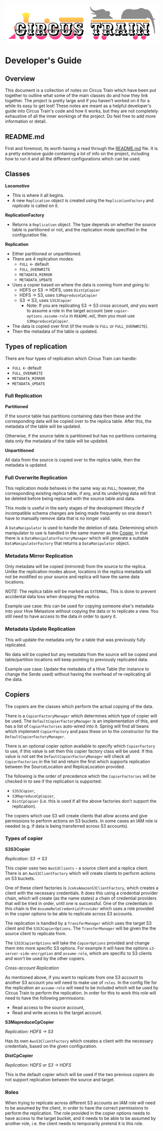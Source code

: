 ![Circus Train.](circus-train.png "Moving Hive data between sites.")

# Developer's Guide

## Overview

This document is a collection of notes on Circus Train which have been put together to outline what some of the main classes do and how they link together. The project is pretty large and if you haven't worked on it for a while its easy to get lost! 
These notes are meant as a helpful developer's guide into Circus Train's code and how it works, but they are not completely exhaustive of all the inner workings of the project. Do feel free to add more information or detail. 

## README.md

First and foremost, its worth having a read through the [README.md](https://github.com/HotelsDotCom/circus-train/blob/main/README.md) file. It is a pretty extensive guide containing a lot of info on the project, including how to run it and all the different configurations which can be used. 

## Classes
**Locomotive**

* This is where it all begins.
* A new `Replication` object is created using the `ReplicationFactory` and *replicate* is called on it.

**ReplicationFactory**

* Returns a `Replication` object. The type depends on whether the source table is partitioned or not, and the replication mode specified in the configuration file.

**Replication**

* Either partitioned or unpartitioned.
* There are 4 replication modes:
   * `FULL` ← default
   * `FULL_OVERWRITE`
   * `METADATA_MIRROR`
   * `METADATA_UPDATE`
* Uses a copier based on where the data is coming from and going to:
   * HDFS or S3 → HDFS, uses `DistCpCopier`
   * HDFS → S3, uses `S3MapreduceCpCopier`
   * S3 → S3,  uses `S3S3Copier`
      * Note: If you are replicating S3 → S3 cross account, *and* you want to assume a role in the target account (see `copier-options.assume-role` in `README.md`), then you must use `S3MapreduceCpCopier`.
* The data is copied over first (if the mode is `FULL` or `FULL_OVERWRITE`).
* Then the metadata of the table is updated.

## Types of replication
There are four types of replication which Circus Train can handle:

* `FULL` ← default
* `FULL_OVERWRITE`
* `METADATA_MIRROR`
* `METADATA_UPDATE`


### Full Replication
**Partitioned**

If the source table has partitions containing data then these and the corresponding data will be copied over to the replica table. After this, the metadata of the table will be updated. 

Otherwise, if the source table is partitioned but has no partitions containing data only the metadata of the table will be updated. 

**Unpartitioned** 

All data from the source is copied over to the replica table, then the metadata is updated.


### Full Overwrite Replication
This replication mode behaves in the same way as `FULL`; however, the corresponding existing replica table, if any, and its underlying data will first be deleted before being replaced with the source table and data. 

This mode is useful in the early stages of the development lifecycle if incompatible schema changes are being made frequently so one doesn't have to manually remove data that is no longer valid. 

A `DataManipulator` is used to handle the deletion of data. Determining which manipulator to use is handled in the same manner as the [Copier](#copiers), in that there is a `DataManipulatorFactoryManager` which will generate a suitable `DataManipulatorFactory` that returns a `DataManipulator` object. 

### Metadata Mirror Replication 
Only metadata will be copied (mirrored) from the source to the replica. Unlike the replication modes above, locations in the replica metadata will not be modified so your source and replica will have the same data locations.

*NOTE:* The replica table will be marked as `EXTERNAL`. This is done to prevent accidental data loss when dropping the replica. 

Example use case:  this can be used for copying someone else's metadata into your Hive Metastore without copying the data or to replicate a view. You still need to have access to the data in order to query it.

### Metadata Update Replication
This will update the metadata only for a table that was previously fully replicated.

No data will be copied but any metadata from the source will be copied and table/partition locations will keep pointing to previously replicated data.

Example use case: Update the metadata of a Hive Table (for instance to change the Serde used) without having the overhead of re-replicating all the data.

## Copiers
The copiers are the classes which perform the actual copying of the data. 

There is a `CopierFactoryManager` which determines which type of copier will be used. The `DefaultCopierFactoryManager` is an implementation of this, and has a list of `CopierFactories` auto-wired into it. Spring will find all beans which implement `CopierFactory` and pass these on to the constructor for the `DefaultCopierFactoryManager`. 

There is an optional copier option available to specify which `CopierFactory` to use, if this value is set then this copier factory class will be used. If this value is not set the `DefaultCopierFactoryManager` will check all `CopierFactories` in the list and return the first which supports replication between the SourceLocation and ReplicaLocation provided. 

The following is the order of precedence which the `CopierFactories` will be checked in to see if the replication is supported:
* `S3S3Copier`,
* `S3MapreduceCpCopier`, 
* `DistCpCopier` (i.e. this is used if all the above factories don't support the replication).

The copiers which use S3 will create clients that allow access and give permissions to perform actions on S3 buckets. In some cases an IAM role is needed (e.g. if data is being transferred across S3 accounts).

### Types of copier
**S3S3Copier**

*Replication: S3 → S3* 

This copier uses two `AwsS3Clients` - a source client and a replica client. There is an `AwsS3ClientFactory` which will create clients to perform actions on S3 buckets. 

One of these client factories is `JceksAmazonS3ClientFactory`, which creates a client with the necessary credentials. It does this using a credential provider chain, which will create (as the name states) a chain of credential providers that will be tried in order, until one is successful. One of the credentials in this chain is the `AssumeRoleCredentialProvider` which uses a role provided in the copier options to be able to replicate across S3 accounts.

The replication is handled by a `TransferManager` which uses the target S3 client and the `S3S3CopierOptions`. The `TransferManager` will be given the the source client to replicate from. 

The `S3S3CopierOptions` will take the `CopierOptions` provided and change them into more specific S3 options. For example it will have the options `s3-server-side-encryption` and `assume-role`, which are specific to S3 clients and won't be used by the other copiers. 

*Cross-account Replication*

As mentioned above, if you want to replicate from one S3 account to another S3 account you will need to make use of `roles`. 
In the config file for the replication an `assume-role` will need to be included which will be used by Circus Train to perform the replication. In order for this to work this role will need to have the following permissions:
* Read access to the source account, 
* Read and write access to the target account. 

**S3MapreduceCpCopier**

*Replication: HDFS → S3* 

Has its own `AwsS3ClientFactory` which creates a client with the necessary credentials, based on the given configuration. 


**DistCpCopier**

*Replication: HDFS or S3 → HDFS* 

This is the default copier which will be used if the two previous copiers do not support replication between the source and target.

### Roles

When trying to replicate across different S3 accounts an IAM role will need to be assumed by the client, in order to have the correct permissions to perform the replication. 
The role provided in the copier options needs to have access to the target bucket, and it needs to be able to be assumed by another role, i.e. the client needs to temporarily pretend it is this role. 

